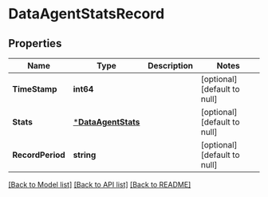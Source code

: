 # DataAgentStatsRecord

## Properties
Name | Type | Description | Notes
------------ | ------------- | ------------- | -------------
**TimeStamp** | **int64** |  | [optional] [default to null]
**Stats** | [***DataAgentStats**](DataAgentStats.md) |  | [optional] [default to null]
**RecordPeriod** | **string** |  | [optional] [default to null]

[[Back to Model list]](../README.md#documentation-for-models) [[Back to API list]](../README.md#documentation-for-api-endpoints) [[Back to README]](../README.md)

